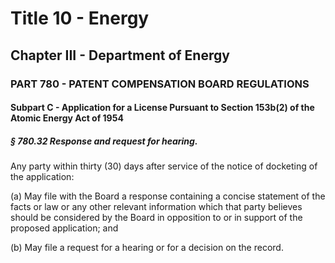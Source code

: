 
# Title 10 - Energy
## Chapter III - Department of Energy
### PART 780 - PATENT COMPENSATION BOARD REGULATIONS
#### Subpart C - Application for a License Pursuant to Section 153b(2) of the Atomic Energy Act of 1954
##### § 780.32 Response and request for hearing.

Any party within thirty (30) days after service of the notice of docketing of the application:

(a) May file with the Board a response containing a concise statement of the facts or law or any other relevant information which that party believes should be considered by the Board in opposition to or in support of the proposed application; and

(b) May file a request for a hearing or for a decision on the record.

